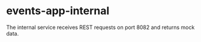 # events-app-internal

The internal service receives REST requests on port 8082 and returns mock data.
